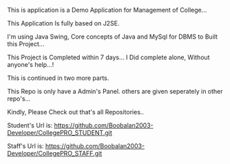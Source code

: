This is application is a Demo Application for Management of College... 

This Application Is fully based on J2SE. 

I'm using Java Swing, Core concepts of Java and MySql for DBMS to Built this Project... 

This Project is Completed within 7 days... I Did complete alone, Without anyone's help...! 

This is continued in two more parts. 

This Repo is only have a Admin's Panel. others are given seperately in other repo's... 

Kindly, Please Check out that's all Repositories.. 

Student's Url is: https://github.com/Boobalan2003-Developer/CollegePRO_STUDENT.git

Staff's Url is: https://github.com/Boobalan2003-Developer/CollegePRO_STAFF.git

